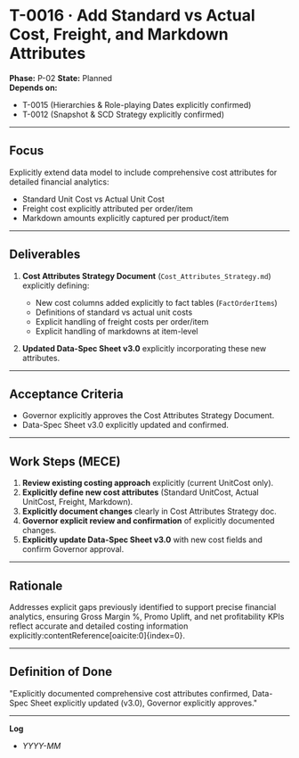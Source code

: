 # T-0016 · Add Standard vs Actual Cost, Freight, and Markdown Attributes

**Phase:** P-02
**State:** Planned  
**Depends on:**  
- T-0015 (Hierarchies & Role-playing Dates explicitly confirmed)  
- T-0012 (Snapshot & SCD Strategy explicitly confirmed)

---

## Focus  
Explicitly extend data model to include comprehensive cost attributes for detailed financial analytics:  
- Standard Unit Cost vs Actual Unit Cost  
- Freight cost explicitly attributed per order/item  
- Markdown amounts explicitly captured per product/item

---

## Deliverables  

1. **Cost Attributes Strategy Document** (`Cost_Attributes_Strategy.md`) explicitly defining:  
   - New cost columns added explicitly to fact tables (`FactOrderItems`)  
   - Definitions of standard vs actual unit costs  
   - Explicit handling of freight costs per order/item  
   - Explicit handling of markdowns at item-level  

2. **Updated Data-Spec Sheet v3.0** explicitly incorporating these new attributes.

---

## Acceptance Criteria  
- Governor explicitly approves the Cost Attributes Strategy Document.  
- Data-Spec Sheet v3.0 explicitly updated and confirmed.

---

## Work Steps (MECE)  
1. **Review existing costing approach** explicitly (current UnitCost only).  
2. **Explicitly define new cost attributes** (Standard UnitCost, Actual UnitCost, Freight, Markdown).  
3. **Explicitly document changes** clearly in Cost Attributes Strategy doc.  
4. **Governor explicit review and confirmation** of explicitly documented changes.  
5. **Explicitly update Data-Spec Sheet v3.0** with new cost fields and confirm Governor approval.

---

## Rationale  
Addresses explicit gaps previously identified to support precise financial analytics, ensuring Gross Margin %, Promo Uplift, and net profitability KPIs reflect accurate and detailed costing information explicitly:contentReference[oaicite:0]{index=0}.

---

## Definition of Done  
"Explicitly documented comprehensive cost attributes confirmed, Data-Spec Sheet explicitly updated (v3.0), Governor explicitly approves."

---

**Log**  
- *YYYY-MM*
